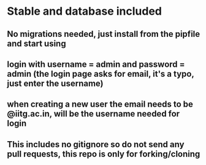 # Stable and database included

## No migrations needed, just install from the pipfile and start using
## login with username = admin and password = admin (the login page asks for email, it's a typo, just enter the username)
## when creating a new user the email needs to be <username>@iitg.ac.in, <username> will be the username needed for login
## This includes no gitignore so do not send any pull requests, this repo is only for forking/cloning
